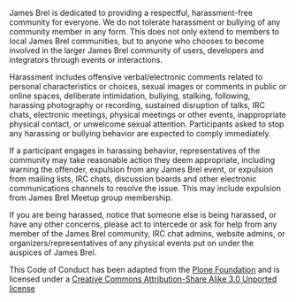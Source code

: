 James Brel is dedicated to providing a respectful, harassment-free community for everyone. We do not tolerate harassment or bullying of any community member in any form. This does not only extend to members to local James Brel communities, but to anyone who chooses to become involved in the larger James Brel community of users, developers and integrators through events or interactions.

Harassment includes offensive verbal/electronic comments related to personal characteristics or choices, sexual images or comments in public or online spaces, deliberate intimidation, bullying, stalking, following, harassing photography or recording, sustained disruption of talks, IRC chats, electronic meetings, physical meetings or other events, inappropriate physical contact, or unwelcome sexual attention. Participants asked to stop any harassing or bullying behavior are expected to comply immediately.

If a participant engages in harassing behavior, representatives of the community may take reasonable action they deem appropriate, including warning the offender, expulsion from any James Brel event, or expulsion from mailing lists, IRC chats, discussion boards and other electronic communications channels to resolve the issue. This may include expulsion from James Brel Meetup group membership.

If you are being harassed, notice that someone else is being harassed, or have any other concerns, please act to intercede or ask for help from any member of the James Brel community, IRC chat admins, website admins, or organizers/representatives of any physical events put on under the auspices of James Brel.

This Code of Conduct has been adapted from the [Plone Foundation](http://plone.org/foundation/materials/foundation-resolutions/code-of-conduct) and is licensed under a [Creative Commons Attribution-Share Alike 3.0 Unported license](http://creativecommons.org/licenses/by-sa/3.0/)
